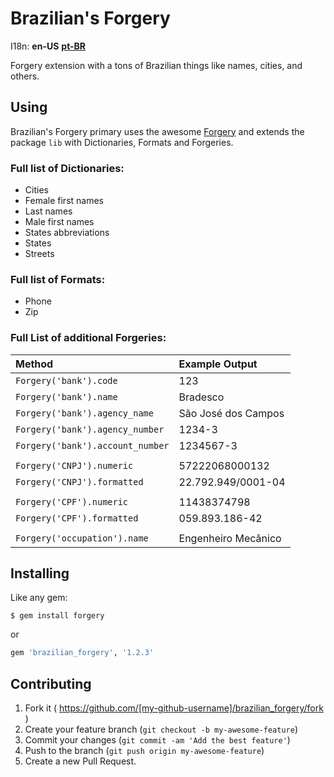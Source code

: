 # Brazilian's Forgery

I18n: **en-US** **[pt-BR](/README.pt-BR.md)**

Forgery extension with a tons of Brazilian things like names, cities, and others.

## Using

Brazilian's Forgery primary uses the awesome [Forgery](https://github.com/sevenwire/forgery)
and extends the package `lib` with Dictionaries, Formats and Forgeries.


### Full list of Dictionaries:

* Cities
* Female first names
* Last names
* Male first names
* States abbreviations
* States
* Streets


### Full list of Formats:

* Phone
* Zip


### Full List of additional Forgeries:

Method                                          | Example Output
:------------------------------                 |:----------------
`Forgery('bank').code`                          | 123
`Forgery('bank').name`                          | Bradesco
`Forgery('bank').agency_name`                   | São José dos Campos
`Forgery('bank').agency_number`                 | 1234-3
`Forgery('bank').account_number`                | 1234567-3
                                                |
`Forgery('CNPJ').numeric`                       | 57222068000132
`Forgery('CNPJ').formatted`                     | 22.792.949/0001-04
                                                |
`Forgery('CPF').numeric`                        | 11438374798
`Forgery('CPF').formatted`                      | 059.893.186-42
                                                |
`Forgery('occupation').name`                    | Engenheiro Mecânico


## Installing

Like any gem:

```console
$ gem install forgery
```

or

```ruby
gem 'brazilian_forgery', '1.2.3'
```


## Contributing

1. Fork it ( https://github.com/[my-github-username]/brazilian_forgery/fork )
2. Create your feature branch (`git checkout -b my-awesome-feature`)
3. Commit your changes (`git commit -am 'Add the best feature'`)
4. Push to the branch (`git push origin my-awesome-feature`)
5. Create a new Pull Request.
